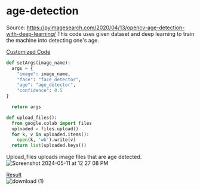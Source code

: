 # age-detection
Source: https://pyimagesearch.com/2020/04/13/opencv-age-detection-with-deep-learning/
This code uses given dataset and deep learning to train the machine into detecting one's age. 

<ins>Customized Code</ins>
```python
def setArgs(image_name):
  args = {
    "image": image_name,
    "face": "face_detector",
    "age": "age_detector",
    "confidence": 0.5
}

  return args

def upload_files():
  from google.colab import files
  uploaded = files.upload()
  for k, v in uploaded.items():
    open(k, 'wb').write(v)
  return list(uploaded.keys())
```
Upload_files uploads image files that are age detected.
![Screenshot 2024-05-11 at 12 27 08 PM](https://github.com/olqvesk/age-detection/assets/125726282/f89a8330-bc37-413e-b1d2-36391582e3dc)

<ins>Result</ins>  
![download (1)](https://github.com/olqvesk/age-detection/assets/125726282/b5444a71-f490-43b8-983c-ccaaf44efd29)
